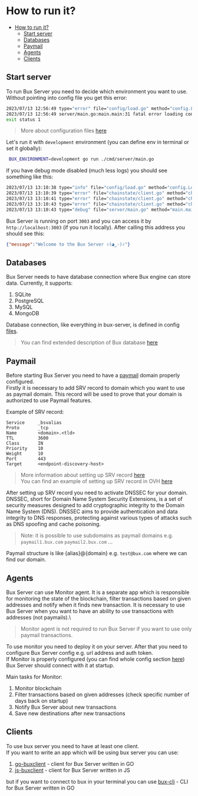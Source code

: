 # How to run it?

<!-- Table of Contents -->
- [How to run it?](#how-to-run-it)
  - [Start server](#start-server)
  - [Databases](#databases)
  - [Paymail](#paymail)
  - [Agents](#agents)
  - [Clients](#clients)

## Start server
To run Bux Server you need to decide which environment you want to use. Without pointing into config file you get this error:
```bash
2023/07/13 12:56:49 type="error" file="config/load.go" method="config.Load" line="44" message="invalid environment variable value: "
2023/07/13 12:56:49 server/main.go:main.main:31 fatal error loading configuration: invalid environment variable value: 
exit status 1
```
> More about configuration files [here](configuration.md)

Let's run it with `development` environment (you can define env in terminal or set it globally):
```bash
 BUX_ENVIRONMENT=development go run ./cmd/server/main.go 
```

If you have debug mode disabled (much less logs) you should see something like this:
```bash
2023/07/13 13:10:38 type="info" file="config/load.go" method="config.Load" line="79" message="development configuration env file processed in dir .../bux/bux-server"
2023/07/13 13:10:39 type="error" file="chainstate/client.go" method="chainstate.(*Client).ValidateMiners.func1" line="228" message="No FeeQuote response from miner Taal"
2023/07/13 13:10:41 type="error" file="chainstate/client.go" method="chainstate.(*Client).ValidateMiners.func1" line="228" message="No FeeQuote response from miner Mempool"
2023/07/13 13:10:43 type="error" file="chainstate/client.go" method="chainstate.(*Client).ValidateMiners.func1" line="228" message="No FeeQuote response from miner Matterpool"
2023/07/13 13:10:43 type="debug" file="server/main.go" method="main.main" line="89" message="starting [development] BuxServer server..." port="3003"
```

Bux Server is running on port `3003` and you can access it by `http://localhost:3003` (if you run it locally).
After calling this address you should see this:
```json
{"message":"Welcome to the Bux Server ✌(◕‿-)✌"}
```

## Databases

Bux Server needs to have database connection where Bux engine can store data. Currently, it supports:
1. SQLite
2. PostgreSQL
3. MySQL
4. MongoDB

Database connection, like everything in bux-server, is defined in config [files](configuration.md).

> You can find extended description of Bux database [here](../bux/db/README.md) 

## Paymail

Before starting Bux Server you need to have a [paymail](../../paymail/README.md) domain properly configured.\
Firstly it is necessary to add SRV record to domain which you want to use as paymail domain.
This record will be used to prove that your domain is authorized to use Paymail features.

Example of SRV record:
```
Service     _bsvalias
Proto       _tcp
Name        <domain>.<tld>
TTL         3600
Class       IN
Priority    10
Weight      10
Port        443
Target      <endpoint-discovery-host>
```

> More information about setting up SRV record [here](https://bsvalias.org/02-01-host-discovery.html)\
> You can find an example of setting up SRV record in OVH [here](../../paymail/dns_setup/README.md)

After setting up SRV record you need to activate DNSSEC for your domain. DNSSEC, 
short for Domain Name System Security Extensions, is a set of security measures designed to add cryptographic integrity 
to the Domain Name System (DNS). DNSSEC aims to provide authentication and data integrity to DNS responses, 
protecting against various types of attacks such as DNS spoofing and cache poisoning.

> Note: it is possible to use subdomains as paymail domains e.g. `paymail1.bux.com` `paymail2.bux.com` ...

Paymail structure is like {alias}@{domain} e.g. `test@bux.com` where we can find our domain.

## Agents

Bux Server can use Monitor agent. It is a separate app which is responsible for monitoring the state of the blockchain, 
filter transactions based on given addresses and notify when it finds new transaction. It is necessary to use Bux Server 
when you want to have an ability to use transactions with addresses (not paymails).\

> Monitor agent is not required to run Bux Server if you want to use only paymail transactions.

To use monitor you need to deploy it on your server. After that you need to configure Bux Server config e.g. url address and auth token.\
If Monitor is properly configured (you can find whole config section [here](configuration.md)) Bux Server should connect with it at startup.

Main tasks for Monitor:
1. Monitor blockchain
2. Filter transactions based on given addresses (check specific number of days back on startup)
3. Notify Bux Server about new transactions
4. Save new destinations after new transactions

## Clients

To use bux server you need to have at least one client.\
If you want to write an app which will be using bux server you can use:
1. [go-buxclient](../go-buxclient/README.md) - client for Bux Server written in GO
2. [js-buxclient](../js-buxclient/README.md) - client for Bux Server written in JS

but if you want to connect to bux in your terminal you can use [bux-cli](../bux-cli/README.md) - CLI for Bux Server written in GO
